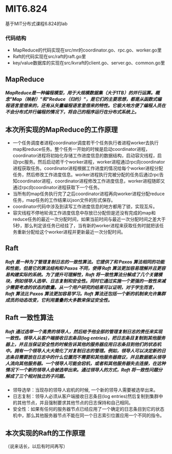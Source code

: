 # MIT6.824
基于MIT分布式课程6.824的lab

### 代码结构
+ MapReduce的代码实现在src/mr的coordinator.go、rpc.go、worker.go里
+ Raft的代码实现在src/raft的raft.go里
+ key/value数据库的实现在src/kvraft的client.go、server.go、common.go里
## MapReduce
##### MapReduce是一种编程模型，用于大规模数据集（大于1TB）的并行运算。概念"Map（映射）"和"Reduce（归约）"，是它们的主要思想，都是从函数式编程语言里借来的，还有从矢量编程语言里借来的特性。它极大地方便了编程人员在不会分布式并行编程的情况下，将自己的程序运行在分布式系统上。  
## 本次所实现的MapReduce的工作原理
+ 一个任务调度者进程coordinator调度若干个任务执行者进程worker去执行map和reduce任务。整个任务一开始的时候是启动coordinator进程，coordinator进程将初始化存储工作进度信息的数据结构，启动容灾线程，启动rpc服务。然后启动若干个worker进程，worker进程通过rpc向coordinator进程获取任务。coordinator进程根据工作进度的情况给每个worker进程分配任务，然后修改工作进度信息。worker进程执行完被分配的任务后通过rpc告知coordinator进程，coordinator进程修改工作进度信息，worker进程随即又通过rpc向coordinator进程获取下一个任务。
+ 当所有的map任务执行完了之后coordinator进程再向worker进程分配reduce任务，map任务的工作结果以json文件的形式保存。
+ coordinator代码中涉及到读写工作进度信息的地方都用了锁，实现互斥。
+ 容灾线程不停地轮询工作进度信息中存放已分配但是还没有完成的map和reduce任务的最近一次分配时间，如果当前时间与最近一次分配时间之差大于5秒，那么判定该任务已经挂了，当有新的worker进程来获取任务时就把该任务重新分配给这个worker进程并更新最近一次分配时间。
## Raft
##### Raft 是一种为了管理复制日志的一致性算法。它提供了和 Paxos 算法相同的功能和性能，但是它的算法结构和 Paxos 不同，使得 Raft 算法更加容易理解并且更容易构建实际的系统。为了提升可理解性，Raft 将一致性算法分解成了几个关键模块，例如领导人选举、日志复制和安全性。同时它通过实施一个更强的一致性来减少需要考虑的状态的数量。从一个用户研究的结果可以证明，对于学生而言，Raft 算法比 Paxos 算法更加容易学习。Raft 算法还包括一个新的机制来允许集群成员的动态改变，它利用重叠的大多数来保证安全性。
## Raft 一致性算法
##### Raft 通过选举一个高贵的领导人，然后给予他全部的管理复制日志的责任来实现一致性。领导人从客户端接收日志条目(log entries)，把日志条目复制到其他服务器上，并且当保证安全性的时候告诉其他的服务器应用日志条目到他们的状态机中。拥有一个领导人大大简化了对复制日志的管理。例如，领导人可以决定新的日志条目需要放在日志中的什么位置而不需要和其他服务器商议，并且数据都从领导人流向其他服务器。一个领导人可能会宕机，或者和其他服务器失去连接，在这种情况下一个新的领导人会被选举出来。通过领导人的方式，Raft 将一致性问题分解成了三个相对独立的子问题。
+ 领导选举：当现存的领导人宕机的时候, 一个新的领导人需要被选举出来。
+ 日志复制：领导人必须从客户端接收日志条目(log entries)然后复制到集群中的其他节点，并且强制要求其他节点的日志保持和自己相同。
+ 安全性：如果有任何的服务器节点已经应用了一个确定的日志条目到它的状态机中，那么其他服务器节点不能在同一个日志索引位置应用一个不同的指令。
## 本次实现的Raft的工作原理
（说来话长，以后有时间再写）
